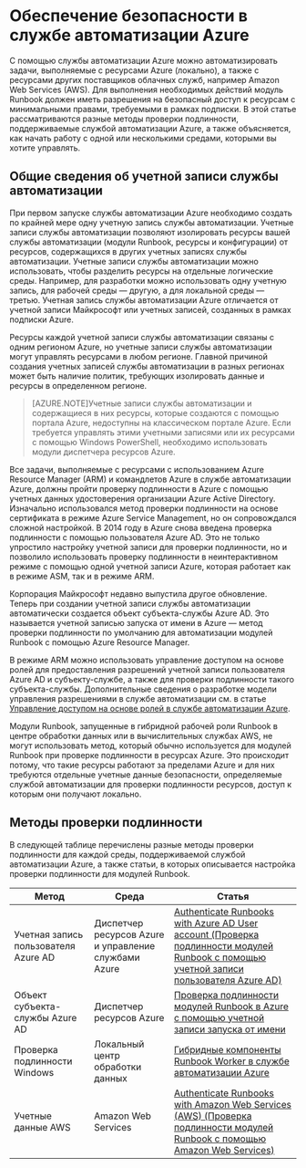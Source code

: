 <properties
   pageTitle="Обеспечение безопасности в службе автоматизации Azure"
   description="В этой статье содержатся общие сведения об автоматическом обеспечении безопасности с использованием разных методов проверки подлинности, доступных для учетных записей службы автоматизации в службе автоматизации Azure."
   services="automation"
   documentationCenter=""
   authors="MGoedtel"
   manager="jwhit"
   editor="tysonn"
   keywords="обеспечение безопасности в службе автоматизации" />
<tags
   ms.service="automation"
   ms.devlang="na"
   ms.topic="get-started-article"
   ms.tgt_pltfrm="na"
   ms.workload="infrastructure-services"
   ms.date="07/06/2016"
   ms.author="magoedte" />

# Обеспечение безопасности в службе автоматизации Azure
С помощью службы автоматизации Azure можно автоматизировать задачи, выполняемые с ресурсами Azure (локально), а также с ресурсами других поставщиков облачных служб, например Amazon Web Services (AWS). Для выполнения необходимых действий модуль Runbook должен иметь разрешения на безопасный доступ к ресурсам с минимальными правами, требуемыми в рамках подписки. В этой статье рассматриваются разные методы проверки подлинности, поддерживаемые службой автоматизации Azure, а также объясняется, как начать работу с одной или несколькими средами, которыми вы хотите управлять.

## Общие сведения об учетной записи службы автоматизации
При первом запуске службы автоматизации Azure необходимо создать по крайней мере одну учетную запись службы автоматизации. Учетные записи службы автоматизации позволяют изолировать ресурсы вашей службы автоматизации (модули Runbook, ресурсы и конфигурации) от ресурсов, содержащихся в других учетных записях службы автоматизации. Учетные записи службы автоматизации можно использовать, чтобы разделить ресурсы на отдельные логические среды. Например, для разработки можно использовать одну учетную запись, для рабочей среды — другую, а для локальной среды — третью. Учетная запись службы автоматизации Azure отличается от учетной записи Майкрософт или учетных записей, созданных в рамках подписки Azure.

Ресурсы каждой учетной записи службы автоматизации связаны с одним регионом Azure, но учетные записи службы автоматизации могут управлять ресурсами в любом регионе. Главной причиной создания учетных записей службы автоматизации в разных регионах может быть наличие политик, требующих изолировать данные и ресурсы в определенном регионе.

>[AZURE.NOTE]Учетные записи службы автоматизации и содержащиеся в них ресурсы, которые создаются с помощью портала Azure, недоступны на классическом портале Azure. Если требуется управлять этими учетными записями или их ресурсами с помощью Windows PowerShell, необходимо использовать модули диспетчера ресурсов Azure.

Все задачи, выполняемые с ресурсами с использованием Azure Resource Manager (ARM) и командлетов Azure в службе автоматизации Azure, должны пройти проверку подлинности в Azure с помощью учетных данных удостоверения организации Azure Active Directory. Изначально использовался метод проверки подлинности на основе сертификата в режиме Azure Service Management, но он сопровождался сложной настройкой. В 2014 году в Azure снова введена проверка подлинности с помощью пользователя Azure AD. Это не только упростило настройку учетной записи для проверки подлинности, но и позволило использовать проверку подлинности в неинтерактивном режиме с помощью одной учетной записи Azure, которая работает как в режиме ASM, так и в режиме ARM.

Корпорация Майкрософт недавно выпустила другое обновление. Теперь при создании учетной записи службы автоматизации автоматически создается объект субъекта-службы Azure AD. Это называется учетной записью запуска от имени в Azure — метод проверки подлинности по умолчанию для автоматизации модулей Runbook с помощью Azure Resource Manager.

В режиме ARM можно использовать управление доступом на основе ролей для предоставления разрешений учетной записи пользователя Azure AD и субъекту-службе, а также для проверки подлинности такого субъекта-службы. Дополнительные сведения о разработке модели управления разрешениями в службе автоматизации см. в статье [Управление доступом на основе ролей в службе автоматизации Azure](../automation/automation-role-based-access-control.md).

Модули Runbook, запущенные в гибридной рабочей роли Runbook в центре обработки данных или в вычислительных службах AWS, не могут использовать метод, который обычно используется для модулей Runbook при проверке подлинности в ресурсах Azure. Это происходит потому, что такие ресурсы работают за пределами Azure и для них требуются отдельные учетные данные безопасности, определяемые службой автоматизации для проверки подлинности ресурсов, доступ к которым они получают локально.

## Методы проверки подлинности

В следующей таблице перечислены разные методы проверки подлинности для каждой среды, поддерживаемой службой автоматизации Azure, а также статьи, в которых описывается настройка проверки подлинности для модулей Runbook.

Метод | Среда | Статья
----------|----------|----------
Учетная запись пользователя Azure AD | Диспетчер ресурсов Azure и управление службами Azure | [Authenticate Runbooks with Azure AD User account (Проверка подлинности модулей Runbook с помощью учетной записи пользователя Azure AD)](../automation/automation-sec-configure-aduser-account.md)
Объект субъекта-службы Azure AD | Диспетчер ресурсов Azure | [Проверка подлинности модулей Runbook в Azure с помощью учетной записи запуска от имени](../automation/automation-sec-configure-azure-runas-account.md)
Проверка подлинности Windows | Локальный центр обработки данных | [Гибридные компоненты Runbook Worker в службе автоматизации Azure](../automation/automation-hybrid-runbook-worker.md)
Учетные данные AWS | Amazon Web Services | [Authenticate Runbooks with Amazon Web Services (AWS) (Проверка подлинности модулей Runbook с помощью Amazon Web Services)](../automation/automation-sec-configure-aws-account.md)

<!---HONumber=AcomDC_0713_2016-->